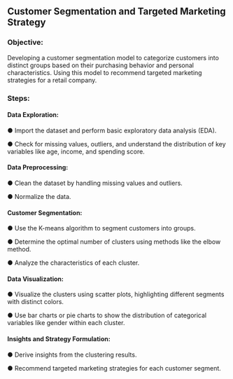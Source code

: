 ## Customer Segmentation and Targeted Marketing Strategy

### Objective:
Developing a customer segmentation model to categorize customers into distinct groups based on their purchasing behavior and personal characteristics. Using this model to recommend targeted marketing strategies for a retail company.

### Steps:
#### Data Exploration:
  ● Import the dataset and perform basic exploratory data analysis (EDA).

● Check for missing values, outliers, and understand the distribution of key
variables like age, income, and spending score.

#### Data Preprocessing:
● Clean the dataset by handling missing values and outliers.

● Normalize the data.

#### Customer Segmentation:
● Use the K-means algorithm to segment customers into groups.

● Determine the optimal number of clusters using methods like the elbow
method.

● Analyze the characteristics of each cluster.

#### Data Visualization:
● Visualize the clusters using scatter plots, highlighting different segments
with distinct colors.

● Use bar charts or pie charts to show the distribution of categorical
variables like gender within each cluster.

#### Insights and Strategy Formulation:
● Derive insights from the clustering results.

● Recommend targeted marketing strategies for each customer segment.
